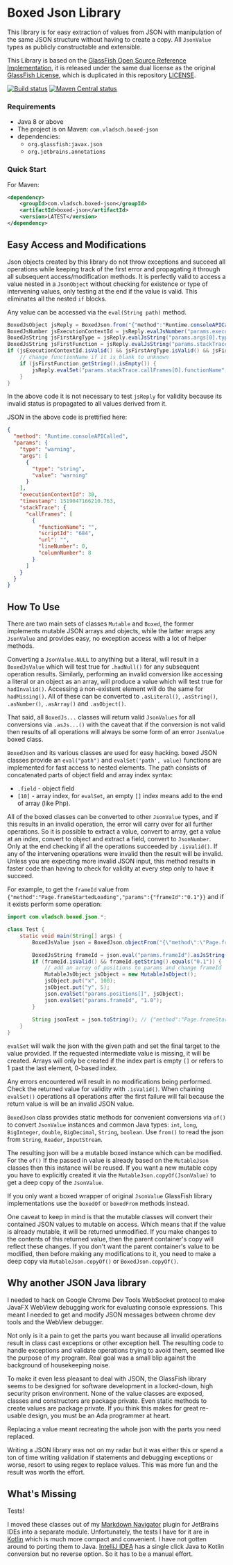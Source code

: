 # Boxed Json Library

This library is for easy extraction of values from JSON with manipulation of the same JSON
structure without having to create a copy. All `JsonValue` types as publicly constructable and
extensible.

This Library is based on the [GlassFish Open Source Reference Implementation], it is released
under the same dual license as the original [GlassFish License], which is duplicated in this
repository [LICENSE].

[![Build status](https://travis-ci.org/vsch/boxed-json.svg?branch=master)](https://travis-ci.org/vsch/boxed-json)
[![Maven Central status](https://img.shields.io/maven-central/v/com.vladsch.boxed-json/boxed-json.svg)](https://search.maven.org/#search%7Cga%7C1%7Cg%3A%22com.vladsch.boxed-json%22)<!-- @IGNORE PREVIOUS: anchor -->

### Requirements

* Java 8 or above
* The project is on Maven: `com.vladsch.boxed-json`
* dependencies:
  * `org.glassfish:javax.json`
  * `org.jetbrains.annotations`

### Quick Start

For Maven:

```xml
<dependency>
    <groupId>com.vladsch.boxed-json</groupId>
    <artifactId>boxed-json</artifactId>
    <version>LATEST</version>
</dependency>
```

## Easy Access and Modifications

Json objects created by this library do not throw exceptions and succeed all operations while
keeping track of the first error and propagating it through all subsequent access/modification
methods. It is perfectly valid to access a value nested in a `JsonObject` without checking for
existence or type of intervening values, only testing at the end if the value is valid. This
eliminates all the nested `if` blocks.

Any value can be accessed via the `eval(String path)` method.

```java
BoxedJsObject jsReply = BoxedJson.from("{"method":"Runtime.consoleAPICalled","params":{"type":"warning","args":[{"type":"string","value":"warning"}],"executionContextId":30,"timestamp":1519047166210.763,"stackTrace":{"callFrames":[{"functionName":"","scriptId":"684","url":"","lineNumber":0,"columnNumber":8}]}}}");
BoxedJsNumber jsExecutionContextId = jsReply.evalJsNumber("params.executionContextId");
BoxedJsString jsFirstArgType = jsReply.evalJsString("params.args[0].type");
BoxedJsString jsFirstFunction = jsReply.evalJsString("params.stackTrace.callFrames[0].functionName");
if (jsExecutionContextId.isValid() && jsFirstArgType.isValid() && jsFirstFunction.isValid()) {
    // change functionName if it is blank to unknown
    if (jsFirstFunction.getString().isEmpty()) {
        jsReply.evalSet("params.stackTrace.callFrames[0].functionName", "unknown");
    }
}
```

In the above code it is not necessary to test `jsReply` for validity because its invalid status
is propagated to all values derived from it.

JSON in the above code is prettified here:

```json
{
  "method": "Runtime.consoleAPICalled",
  "params": {
    "type": "warning",
    "args": [
      {
        "type": "string",
        "value": "warning"
      }
    ],
    "executionContextId": 30,
    "timestamp": 1519047166210.763,
    "stackTrace": {
      "callFrames": [
        {
          "functionName": "",
          "scriptId": "684",
          "url": "",
          "lineNumber": 0,
          "columnNumber": 8
        }
      ]
    }
  }
}
```

## How To Use

There are two main sets of classes `Mutable` and `Boxed`, the former implements mutable JSON
arrays and objects, while the latter wraps any `JsonValue` and provides easy, no exception
access with a lot of helper methods.

Converting a `JsonValue.NULL` to anything but a literal, will result in a `BoxedJsValue` which
will test true for `.hadNull()` for any subsequent operation results. Similarly, performing an
invalid conversion like accessing a literal or an object as an array, will produce a value which
will test true for `hadInvalid()`. Accessing a non-existent element will do the same for
`hadMissing()`. All of these can be converted to `.asLiteral()`, `.asString()`, `.asNumber()`,
`.asArray()` and `.asObject()`.

That said, all `BoxedJs...` classes will return valid `JsonValues` for all conversions via
`.asJs...()` with the caveat that if the conversion is not valid then results of all operations
will always be some form of an error `JsonValue` boxed class.

`BoxedJson` and its various classes are used for easy hacking. boxed JSON classes provide an
`eval("path")` and `evalSet('path', value)` functions are implemented for fast access to nested
elements. The path consists of concatenated parts of object field and array index syntax:

* `.field` - object field
* `[10]` - array index, for `evalSet`, an empty `[]` index means add to the end of array (like
  Php).

All of the boxed classes can be converted to other `JsonValue` types, and if this results in an
invalid operation, the error will carry over for all further operations. So it is possible to
extract a value, convert to array, get a value at an index, convert to object and extract a
field, convert to `JsonNumber`. Only at the end checking if all the operations succeeded by
`.isValid()`. If any of the intervening operations were invalid then the result will be invalid.
Unless you are expecting more invalid JSON input, this method results in faster code than having
to check for validity at every step only to have it succeed.

For example, to get the `frameId` value from
`{"method":"Page.frameStartedLoading","params":{"frameId":"0.1"}}` and if it exists perform some
operation:

```java
import com.vladsch.boxed.json.*;

class Test {
    static void main(String[] args) {
        BoxedJsValue json = BoxedJson.objectFrom("{\"method\":\"Page.frameStartedLoading\",\"params\":{\"frameId\":\"0.1\"}}");

        BoxedJsString frameId = json.eval("params.frameId").asJsString();
        if (frameId.isValid() && frameId.getString().equals("0.1")) {
            // add an array of positions to params and change frameId
            MutableJsObject jsObject = new MutableJsObject();
            jsObject.put("x", 100);
            jsObject.put("y", 5);
            json.evalSet("params.positions[]", jsObject);
            json.evalSet("params.frameId", "1.0");
        }
        
        String jsonText = json.toString(); // {"method":"Page.frameStartedLoading","params":{"frameId":"1.0","positions":[{"x":100,"y":5}]}}
    }
}

```

`evalSet` will walk the json with the given path and set the final target to the value provided.
If the requested intermediate value is missing, it will be created. Arrays will only be created
if the index part is empty `[]` or refers to 1 past the last element, 0-based index.

Any errors encountered will result in no modifications being performed. Check the returned value
for validity with `.isValid()`. When chaining `evalSet()` operations all operations after the
first failure will fail because the return value is will be an invalid JSON value.

`BoxedJson` class provides static methods for convenient conversions via `of()` to convert
`JsonValue` instances and common Java types: `int`, `long`, `BigInteger`, `double`,
`BigDecimal`, `String`, `boolean`. Use `from()` to read the json from `String`, `Reader`,
`InputStream`.

The resulting json will be a mutable boxed instance which can be modified. For the `of()` If the
passed in value is already based on the `MutableJson` classes then this instance will be reused.
If you want a new mutable copy you have to explicitly created it via the
`MutableJson.copyOf(JsonValue)` to get a deep copy of the `JsonValue`.

If you only want a boxed wrapper of original `JsonValue` GlassFish library implementations use
the `boxedOf` or `boxedFrom` methods instead.

One caveat to keep in mind is that the mutable classes will convert their contained JSON values
to mutable on access. Which means that if the value is already mutable, it will be returned
unmodified. If you make changes to the contents of this returned value, then the parent
container's copy will reflect these changes. If you don't want the parent container's value to
be modified, then before making any modifications to it, you need to make a deep copy via
`MutableJson.copyOf()` or `BoxedJson.copyOf()`.

## Why another JSON Java library

I needed to hack on Google Chrome Dev Tools WebSocket protocol to make JavaFX WebView debugging
work for evaluating console expressions. This meant I needed to get and modify JSON messages
between chrome dev tools and the WebView debugger.

Not only is it a pain to get the parts you want because all invalid operations result in class
cast exceptions or other exception hell. The resulting code to handle exceptions and validate
operations trying to avoid them, seemed like the purpose of my program. Real goal was a small
blip against the background of housekeeping noise.

To make it even less pleasant to deal with JSON, the GlassFish library seems to be designed for
software development in a locked-down, high security prison environment. None of the value
classes are exposed, classes and constructors are package private. Even static methods to create
values are package private. If you think this makes for great re-usable design, you must be an
Ada programmer at heart.

Replacing a value meant recreating the whole json with the parts you need replaced.

Writing a JSON library was not on my radar but it was either this or spend a ton of time writing
validation if statements and debugging exceptions or worse, resort to using regex to replace
values. This was more fun and the result was worth the effort.

## What's Missing

Tests!

I moved these classes out of my [Markdown Navigator] plugin for JetBrains IDEs into a separate
module. Unfortunately, the tests I have for it are in [Kotlin] which is much more compact and
convenient. I have not gotten around to porting them to Java. [IntelliJ IDEA] has a single click
Java to Kotlin conversion but no reverse option. So it has to be a manual effort.

[GlassFish License]: https://javaee.github.io/glassfish/LICENSE
[GlassFish Open Source Reference Implementation]: https://javaee.github.io/glassfish/
[IntelliJ IDEA]: http://www.jetbrains.com/idea
[Kotlin]: https://kotlinlang.org
[LICENSE]: LICENSE.md
[Markdown Navigator]: http://vladsch.com/product/markdown-navigator

